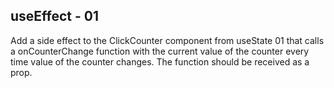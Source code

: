 ## useEffect - 01

Add a side effect to the ClickCounter component from useState 01 that calls a onCounterChange function with the current value of the counter every time value of the counter changes. The function should be received as a prop.